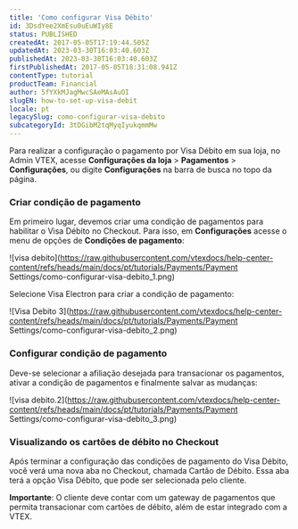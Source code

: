 ```yaml
---
title: 'Como configurar Visa Débito'
id: 3DsdYee2XmEsu0uEuWIy8E
status: PUBLISHED
createdAt: 2017-05-05T17:19:44.505Z
updatedAt: 2023-03-30T16:03:40.603Z
publishedAt: 2023-03-30T16:03:40.603Z
firstPublishedAt: 2017-05-05T18:31:08.941Z
contentType: tutorial
productTeam: Financial
author: 5fYXkMJagMwcSAeMAsAuOI
slugEN: how-to-set-up-visa-debit
locale: pt
legacySlug: como-configurar-visa-debito
subcategoryId: 3tDGibM2tqMyqIyukqmmMw
---
```


Para realizar a configuração o pagamento por Visa Débito em sua loja, no Admin VTEX, acesse **Configurações da loja** > **Pagamentos** > **Configurações**, ou digite **Configurações** na barra de busca no topo da página.

### Criar condição de pagamento

Em primeiro lugar, devemos criar uma condição de pagamentos para habilitar o Visa Débito no Checkout.
Para isso, em **Configurações** acesse o menu de opções de **Condições de pagamento**:

![visa debito](https://raw.githubusercontent.com/vtexdocs/help-center-content/refs/heads/main/docs/pt/tutorials/Payments/Payment Settings/como-configurar-visa-debito_1.png)

Selecione Visa Electron para criar a condição de pagamento:

![Visa Debito 3](https://raw.githubusercontent.com/vtexdocs/help-center-content/refs/heads/main/docs/pt/tutorials/Payments/Payment Settings/como-configurar-visa-debito_2.png)

### Configurar condição de pagamento

Deve-se selecionar a afiliação desejada para transacionar os pagamentos, ativar a condição de pagamentos e finalmente salvar as mudanças:

![visa debito.2](https://raw.githubusercontent.com/vtexdocs/help-center-content/refs/heads/main/docs/pt/tutorials/Payments/Payment Settings/como-configurar-visa-debito_3.png)

### Visualizando os cartões de débito no Checkout

Após terminar a configuração das condições de pagamento do Visa Débito, você verá uma nova aba no Checkout, chamada Cartão de Débito. Essa aba terá a opção Visa Débito, que pode ser selecionada pelo cliente.

**Importante**: O cliente deve contar com um gateway de pagamentos que permita transacionar com cartões de débito, além de estar integrado com a VTEX.
